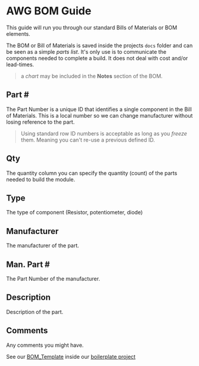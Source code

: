 # AWG BOM Guide

This guide will run you through our standard Bills of Materials or BOM elements.

The BOM or Bill of Materials is saved inside the projects `docs` folder and can be seen as a simple _parts list_. It's only use is to communicate the components needed to complete a build. It does not deal with cost and/or lead-times.

> a _chart_ may be included in the **Notes** section of the BOM.

## Part \#
The Part Number is a unique ID that identifies a single component in the Bill of Materials. This is a local number so we can change manufacturer without losing reference to the part.

> Using standard row ID numbers is acceptable as long as you _freeze_ them. Meaning you can't re-use a previous defined ID.

## Qty
The quantity column you can specify the quantity (count) of the parts needed to build the module.

## Type
The type of component (Resistor, potentiometer, diode)

## Manufacturer
The manufacturer of the part.

## Man. Part \#
The Part Number of the manufacturer.

## Description
Description of the part.

## Comments
Any comments you might have. 

See our [BOM_Template](https://github.com/WaveGuides/awg-boilerplate/blob/master/docs/bom.md) inside our [boilerplate project](https://github.com/WaveGuides/awg-boilerplate)
